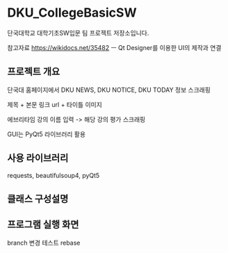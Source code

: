 # DKU_CollegeBasicSW
단국대학교 대학기초SW입문 팀 프로젝트 저장소입니다.

참고자료
https://wikidocs.net/35482 ㅡ Qt Designer를 이용한 UI의 제작과 연결

## 프로젝트 개요
단국대 홈페이지에서 DKU NEWS, DKU NOTICE, DKU TODAY 정보 스크래핑

제목 + 본문 링크 url + 타이틀 이미지

에브리타임 강의 이름 입력 -> 해당 강의 평가 스크래핑

GUI는 PyQt5 라이브러리 활용

## 사용 라이브러리
requests, beautifulsoup4, pyQt5

## 클래스 구성설명

## 프로그램 실행 화면
branch 변경 테스트
rebase